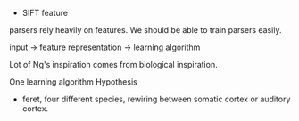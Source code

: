 - SIFT feature

parsers rely heavily on features. We should be able to train parsers easily.

input -> feature representation -> learning algorithm

Lot of Ng's inspiration comes from biological inspiration.

One learning algorithm Hypothesis
- feret, four different species, rewiring between somatic cortex or auditory cortex.